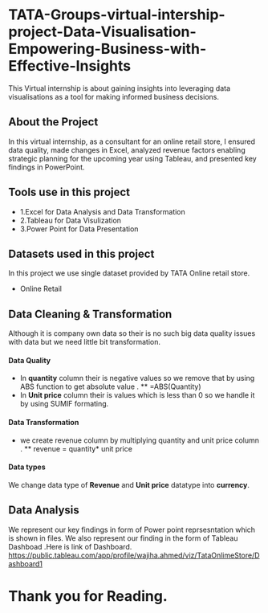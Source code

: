 # TATA-Groups-virtual-intership-project-Data-Visualisation-Empowering-Business-with-Effective-Insights
This Virtual internship is about gaining  insights into leveraging data visualisations as a tool for making informed business decisions.
## About the Project
In this virtual internship, as a consultant for an online retail store, I ensured data quality, made changes in Excel, analyzed revenue factors enabling strategic planning for the upcoming year using Tableau, and presented key findings in PowerPoint.
## Tools use in this project
* 1.Excel for Data Analysis and Data Transformation
* 2.Tableau for Data Visulization
* 3.Power Point for Data Presentation
## Datasets used in this project
In this project we use single dataset provided by TATA Online retail store.
* Online Retail
## Data Cleaning & Transformation
Although it is company own data so their is no such big data quality issues with data but we need little bit transformation.
#### Data Quality
* In **quantity** column their is negative values so we remove that by using ABS function to get absolute value .
** =ABS(Quantity)
* In **Unit price** column their is values which is less than 0 so we handle it by using SUMIF formating.
#### Data Transformation
* we create revenue column by multiplying quantity and unit price column . 
** revenue = quantity* unit price
#### Data types
We change data type of **Revenue** and **Unit price** datatype into **currency**.
## Data Analysis
We represent our key findings in form of Power point reprsesntation which is shown in files. We also represent our finding in the form of Tableau Dashboad .Here is link of Dashboard.
https://public.tableau.com/app/profile/wajiha.ahmed/viz/TataOnlimeStore/Dashboard1
# Thank you for Reading.
